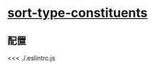 # [sort-type-constituents](https://typescript-eslint.io/rules/sort-type-constituents)

## 配置

<<< ./.eslintrc.js
